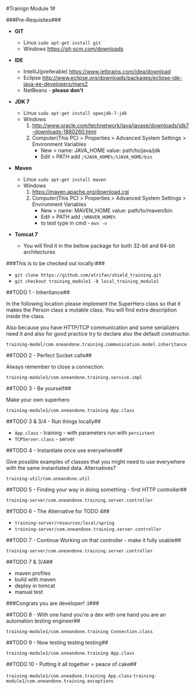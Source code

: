 #Trainign Module 1#

###Pre-Requisites###

- **GIT**
	* Linux `sudo apt-get install git`
	* Windows https://git-scm.com/downloads
	
- **IDE**
	* IntelliJ(preferable) https://www.jetbrains.com/idea/download
	* Eclipse http://www.eclipse.org/downloads/packages/eclipse-ide-java-ee-developers/mars2
	* NetBeans - **please don't**
	
- **JDK 7**
	* Linux `sudo apt-get install openjdk-7-jdk`
	* Windows 
		1. http://www.oracle.com/technetwork/java/javase/downloads/jdk7-downloads-1880260.html
		2. Computer(This PC) > Properties > Advanced System Settings > Environment Variables
			* New > name: JAVA_HOME value: path/to/java/jdk
			* Edit > PATH add `;%JAVA_HOME%;%JAVA_HOME/bin`
	
- **Maven**
	* Linux `sudo apt-get install maven`
	* Windows 
		1. https://maven.apache.org/download.cgi
		2. Computer(This PC) > Properties > Advanced System Settings > Environment Variables
			* New > name: MAVEN_HOME value: path/to/maven/bin
			* Edit > PATH add `;%MAVEN_HOME%`
			* to test type in cmd - `mvn -v`
			
- **Tomcat 7**
	* You will find it in the bellow package for both 32-bit and 64-bit architectures

###This is to be checked out locally:###

- `git clone https://github.com/atrifan/shield_training.git`
- `git checkout training_module1 -b local_training_module1`

##TODO 1 - Inheritance##

In the following location please implement the SuperHero class so that it makes the Person class a mutable class.
You will find extra description inside the class.

Also because you have HTTP/TCP communication and some serializers need it and also for good practice 
try to declare also the default constructor.

`training-model/com.oneandone.training.communication.model.inheritance`

##TODO 2 - Perfect Socket calls##

Always remember to close a connection.

`training-module1/com.oneandone.training.service.impl`

##TODO 3 - Be yourself##

Make your own superhero

`training-module1/com.oneandone.training App.class`

##TODO 3 & 3/4 - Run things locally##

- `App.class` - training - with parameters run with ``persistent``
- `TCPServer.class` - server

##TODO 4 - Instantiate once use everywhere##

Give possible examples of classes that you might need to use everywhere with the same instantiated data.
Alternatives?

`training-util/com.oneandone.util`

##TODO 5 - Finding your way in doing something - first HTTP controller##

`training-server/com.oneandone.training.server.controller`


##TODO 6 - The Alternative for TODO 4##

- `training-server/resources/local/spring`
- `training-server/com.oneandone.training.server.controller`

##TODO 7 - Continue Working on that controller - make it fully usable##

`training-server/com.oneandone.training.server.controller`


##TODO 7 & 3/4##

- maven profiles
- build with maven
- deploy in tomcat
- manual test

###Congrats you are developer! :)###

##TODO 8 - With one hand you're a dev with one hand you are an automation testing engineer##

`training-module1/com.oneandone.training Connection.class`

##TODO 9 - Now testing testing testing##

`training-module1/com.oneandone.training App.class`

##TODO 10 - Putting it all together = peace of cake##

`training-module1/com.oneadone.training App.class`
`training-module1/com.oneandone.training.exceptions`
